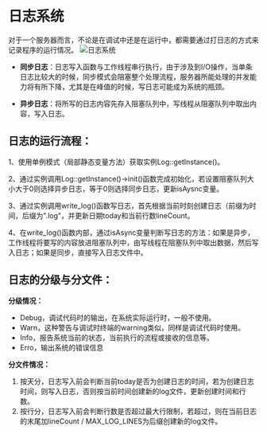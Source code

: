# 日志系统
对于一个服务器而言，不论是在调试中还是在运行中，都需要通过打日志的方式来记录程序的运行情况。
![日志系统](https://img-blog.csdnimg.cn/img_convert/081995d0fbbcee532e60fed1c31255d8.png)
+ **同步日志**：日志写入函数与工作线程串行执行，由于涉及到I/O操作，当单条日志比较大的时候，同步模式会阻塞整个处理流程，服务器所能处理的并发能力将有所下降，尤其是在峰值的时候，写日志可能成为系统的瓶颈。

+ **异步日志**：将所写的日志内容先存入阻塞队列中，写线程从阻塞队列中取出内容，写入日志。
## 日志的运行流程：
1、使用单例模式（局部静态变量方法）获取实例Log::getInstance()。

2、通过实例调用Log::getInstance()->init()函数完成初始化，若设置阻塞队列大小大于0则选择异步日志，等于0则选择同步日志，更新isAysnc变量。

3、通过实例调用write_log()函数写日志，首先根据当前时刻创建日志（前缀为时间，后缀为".log"，并更新日期today和当前行数lineCount。

4、在write_log()函数内部，通过isAsync变量判断写日志的方法：如果是异步，工作线程将要写的内容放进阻塞队列中，由写线程在阻塞队列中取出数据，然后写入日志；如果是同步，直接写入日志文件中。
## 日志的分级与分文件：
**分级情况：**
+ Debug，调试代码时的输出，在系统实际运行时，一般不使用。
+ Warn，这种警告与调试时终端的warning类似，同样是调试代码时使用。
+ Info，报告系统当前的状态，当前执行的流程或接收的信息等。
+ Erro，输出系统的错误信息

**分文件情况：**

1. 按天分，日志写入前会判断当前today是否为创建日志的时间，若为创建日志时间，则写入日志，否则按当前时间创建新的log文件，更新创建时间和行数。
2. 按行分，日志写入前会判断行数是否超过最大行限制，若超过，则在当前日志的末尾加lineCount / MAX_LOG_LINES为后缀创建新的log文件。
